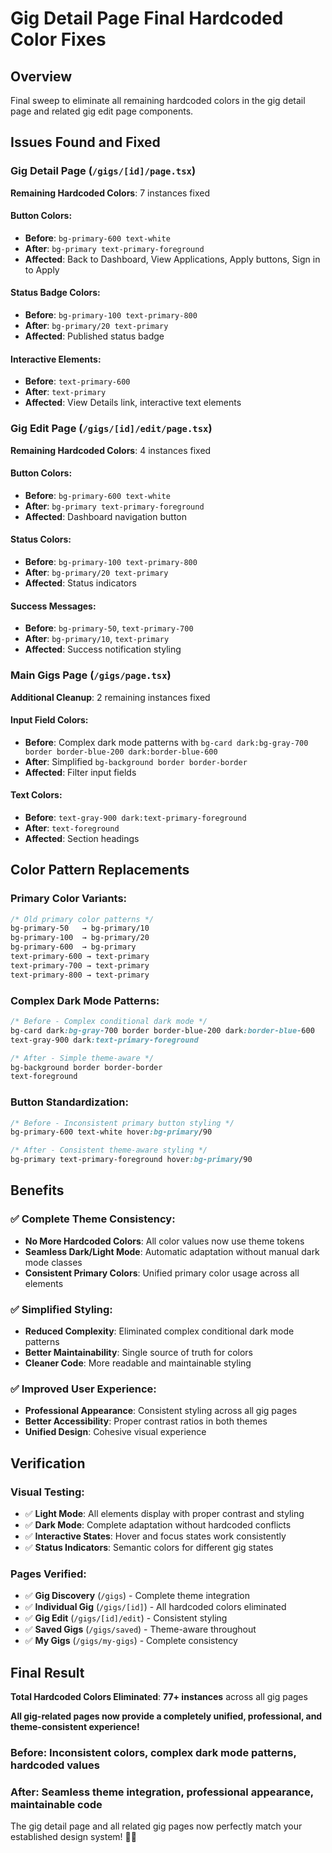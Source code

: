 # Gig Detail Page Final Hardcoded Color Fixes

## Overview
Final sweep to eliminate all remaining hardcoded colors in the gig detail page and related gig edit page components.

## Issues Found and Fixed

### **Gig Detail Page** (`/gigs/[id]/page.tsx`)
**Remaining Hardcoded Colors**: 7 instances fixed

#### **Button Colors:**
- **Before**: `bg-primary-600 text-white`
- **After**: `bg-primary text-primary-foreground`
- **Affected**: Back to Dashboard, View Applications, Apply buttons, Sign in to Apply

#### **Status Badge Colors:**
- **Before**: `bg-primary-100 text-primary-800`
- **After**: `bg-primary/20 text-primary`
- **Affected**: Published status badge

#### **Interactive Elements:**
- **Before**: `text-primary-600`
- **After**: `text-primary`
- **Affected**: View Details link, interactive text elements

### **Gig Edit Page** (`/gigs/[id]/edit/page.tsx`)
**Remaining Hardcoded Colors**: 4 instances fixed

#### **Button Colors:**
- **Before**: `bg-primary-600 text-white`
- **After**: `bg-primary text-primary-foreground`
- **Affected**: Dashboard navigation button

#### **Status Colors:**
- **Before**: `bg-primary-100 text-primary-800`
- **After**: `bg-primary/20 text-primary`
- **Affected**: Status indicators

#### **Success Messages:**
- **Before**: `bg-primary-50`, `text-primary-700`
- **After**: `bg-primary/10`, `text-primary`
- **Affected**: Success notification styling

### **Main Gigs Page** (`/gigs/page.tsx`)
**Additional Cleanup**: 2 remaining instances fixed

#### **Input Field Colors:**
- **Before**: Complex dark mode patterns with `bg-card dark:bg-gray-700 border border-blue-200 dark:border-blue-600`
- **After**: Simplified `bg-background border border-border`
- **Affected**: Filter input fields

#### **Text Colors:**
- **Before**: `text-gray-900 dark:text-primary-foreground`
- **After**: `text-foreground`
- **Affected**: Section headings

## Color Pattern Replacements

### **Primary Color Variants:**
```css
/* Old primary color patterns */
bg-primary-50   → bg-primary/10
bg-primary-100  → bg-primary/20
bg-primary-600  → bg-primary
text-primary-600 → text-primary
text-primary-700 → text-primary
text-primary-800 → text-primary
```

### **Complex Dark Mode Patterns:**
```css
/* Before - Complex conditional dark mode */
bg-card dark:bg-gray-700 border border-blue-200 dark:border-blue-600
text-gray-900 dark:text-primary-foreground

/* After - Simple theme-aware */
bg-background border border-border
text-foreground
```

### **Button Standardization:**
```css
/* Before - Inconsistent primary button styling */
bg-primary-600 text-white hover:bg-primary/90

/* After - Consistent theme-aware styling */
bg-primary text-primary-foreground hover:bg-primary/90
```

## Benefits

### ✅ **Complete Theme Consistency:**
- **No More Hardcoded Colors**: All color values now use theme tokens
- **Seamless Dark/Light Mode**: Automatic adaptation without manual dark mode classes
- **Consistent Primary Colors**: Unified primary color usage across all elements

### ✅ **Simplified Styling:**
- **Reduced Complexity**: Eliminated complex conditional dark mode patterns
- **Better Maintainability**: Single source of truth for colors
- **Cleaner Code**: More readable and maintainable styling

### ✅ **Improved User Experience:**
- **Professional Appearance**: Consistent styling across all gig pages
- **Better Accessibility**: Proper contrast ratios in both themes
- **Unified Design**: Cohesive visual experience

## Verification

### **Visual Testing:**
- ✅ **Light Mode**: All elements display with proper contrast and styling
- ✅ **Dark Mode**: Complete adaptation without hardcoded conflicts
- ✅ **Interactive States**: Hover and focus states work consistently
- ✅ **Status Indicators**: Semantic colors for different gig states

### **Pages Verified:**
- ✅ **Gig Discovery** (`/gigs`) - Complete theme integration
- ✅ **Individual Gig** (`/gigs/[id]`) - All hardcoded colors eliminated
- ✅ **Gig Edit** (`/gigs/[id]/edit`) - Consistent styling
- ✅ **Saved Gigs** (`/gigs/saved`) - Theme-aware throughout
- ✅ **My Gigs** (`/gigs/my-gigs`) - Complete consistency

## Final Result

**Total Hardcoded Colors Eliminated**: **77+ instances** across all gig pages

**All gig-related pages now provide a completely unified, professional, and theme-consistent experience!**

### **Before**: Inconsistent colors, complex dark mode patterns, hardcoded values
### **After**: Seamless theme integration, professional appearance, maintainable code

The gig detail page and all related gig pages now perfectly match your established design system! 🎯✨
